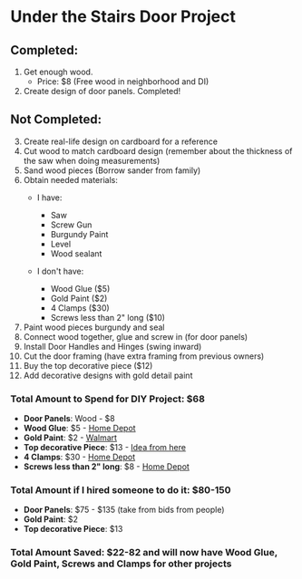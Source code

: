 Under the Stairs Door Project
==============================
## Completed:

1. Get enough wood.
    - Price: $8 (Free wood in neighborhood and DI)
2. Create design of door panels. Completed!

## Not Completed:
3. Create real-life design on cardboard for a reference
4. Cut wood to match cardboard design (remember about the thickness of the saw when doing measurements)
5. Sand wood pieces (Borrow sander from family)
6. Obtain needed materials:
    - I have:
        - Saw
        - Screw Gun
        - Burgundy Paint
        - Level
        - Wood sealant

    - I don't have:
        - Wood Glue ($5)
        - Gold Paint ($2)
        - 4 Clamps ($30)
        - Screws less than 2" long ($10)
7. Paint wood pieces burgundy and seal
8. Connect wood together, glue and screw in (for door panels)
9. Install Door Handles and Hinges (swing inward)
10. Cut the door framing (have extra framing from previous owners)
11. Buy the top decorative piece ($12)
12. Add decorative designs with gold detail paint

### Total Amount to Spend for DIY Project: $68
- **Door Panels**: Wood - $8
- **Wood Glue**: $5 - [Home Depot](https://www.grainger.com/product/4GZK3?cm_mmc=PPC:+Google+PLA&s_kwcid=AL!2966!3!166589271520!!!!371874328938!&ef_id=Wc05XAAAA1jz1Gqt:20171018221150:s&kwid=productads-adid^166589271520-device^c-plaid^371874328938-sku^4GZK3-adType^PLA)
- **Gold Paint**: $2 - [Walmart](https://www.walmart.com/ip/FolkArt-Metallics-2-oz-Pure-Gold/17301290?wmlspartner=wlpa&selectedSellerId=1453&adid=22222222227015420464&wl0=&wl1=g&wl2=c&wl3=40939422632&wl4=pla-78875118752&wl5=9029705&wl6=&wl7=&wl8=&wl9=pla&wl10=112550049&wl11=online&wl12=17301290&wl13=&veh=sem)
- **Top decorative Piece**: $13 - [Idea from here](https://www.vandykes.com/restorers-architectural-gladstone-urethane-onlay-applique/p/227852/)
- **4 Clamps**: $30 - [Home Depot](http://www.homedepot.com/p/DEWALT-Clamp-Set-4-Piece-DWHT83196D/205418759)
- **Screws less than 2" long**: $8 - [Home Depot](http://www.homedepot.com/p/Grip-Rite-6-x-1-1-4-in-Philips-Bugle-Head-Coarse-Thread-Sharp-Point-Drywall-Screws-1-lb-Pack-114CDWS1/100152392)

### Total Amount if I hired someone to do it: $80-150
- **Door Panels**: $75 - $135 (take from bids from people)
- **Gold Paint**: $2
- **Top decorative Piece**: $13

### Total Amount Saved: $22-82 and will now have Wood Glue, Gold Paint, Screws and Clamps for other projects
